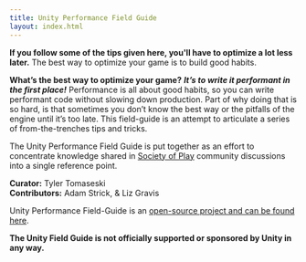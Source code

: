 ```yaml
---
title: Unity Performance Field Guide
layout: index.html
---
```


**If you follow some of the tips given here, you'll have to optimize a lot less later.** The best way to optimize your game is to build good habits.

**What’s the best way to optimize your game?** _**It’s to write it performant in the first place!**_ Performance is all about good habits, so you can write performant code without slowing down production. Part of why doing that is so hard, is that sometimes you don’t know the best way or the pitfalls of the engine until it’s too late. This field-guide is an attempt to articulate a series of from-the-trenches tips and tricks. 

The Unity Performance Field Guide is put together as an effort to concentrate knowledge shared in [Society of Play](https://societyofplay.net/) community discussions into a single reference point.

**Curator:** Tyler Tomaseski<br />
**Contributors:** Adam Strick, & Liz Gravis


Unity Performance Field-Guide is an [open-source project and can be found here](https://github.com/tylertomaseski/Unity-Performance-Field-Guide). 

**The Unity Field Guide is not officially supported or sponsored by Unity in any way.**